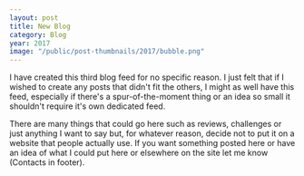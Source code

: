 ```yaml
---
layout: post
title: New Blog
category: Blog
year: 2017
image: "/public/post-thumbnails/2017/bubble.png"
---
```


I have created this third blog feed for no specific reason. I just felt that if I wished to create any posts that didn't fit the others, I might as well have this feed, especially if there's a spur-of-the-moment thing or an idea so small it shouldn't require it's own dedicated feed.

There are many things that could go here such as reviews, challenges or just anything I want to say but, for whatever reason, decide not to put it on a website that people actually use. If you want something posted here or have an idea of what I could put here or elsewhere on the site let me know (Contacts in footer).

